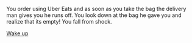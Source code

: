 You order using Uber Eats and as soon as you take the bag the delivery man gives you he runs off. You look down at the bag he gave you and realize that its empty! You fall from shock.

[Wake up](../notification.md)

